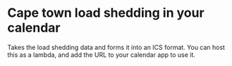 # Cape town load shedding in your calendar

Takes the load shedding data and forms it into an ICS format. You can host this as a lambda, and add the URL to your calendar app to use it.
